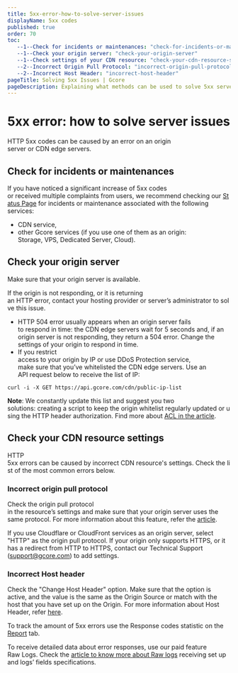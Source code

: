 ```yaml
---
title: 5xx-error-how-to-solve-server-issues
displayName: 5xx codes
published: true
order: 70
toc:
   --1--Check for incidents or maintenances: "check-for-incidents-or-maintenances"
   --1--Check your origin server: "check-your-origin-server"
   --1--Check settings of your CDN resource: "check-your-cdn-resource-settings"
   --2--Incorrect Origin Pull Protocol: "incorrect-origin-pull-protocol"
   --2--Incorrect Host Header: "incorrect-host-header"
pageTitle: Solving 5xx Issues | Gcore 
pageDescription: Explaining what methods can be used to solve 5xx server problems.
---
```

# 5xx error: how to solve server issues

HTTP 5xx codes can be caused by an error on an origin server or CDN edge servers.

## Check for incidents or maintenances

If you have noticed a significant increase of 5xx codes or received multiple complaints from users, we recommend checking our <a href="https://status.gcore.com/" target="_blank">Status Page</a> for incidents or maintenance associated with the following services: 

- CDN service,
- other Gcore services (if you use one of them as an origin: Storage, VPS, Dedicated Server, Cloud). 

## Check your origin server

Make sure that your origin server is available.

If the origin is not responding, or it is returning an HTTP error, contact your hosting provider or server’s administrator to solve this issue. 

- HTTP 504 error usually appears when an origin server fails to respond in time: the CDN edge servers wait for 5 seconds and, if an origin server is not responding, they return a 504 error. Change the settings of your origin to respond in time. 
- If you restrict access to your origin by IP or use DDoS Protection service,  make sure that you’ve whitelisted the CDN edge servers. Use an API request below to receive the list of IP: 

```
curl -i -X GET https://api.gcore.com/cdn/public-ip-list
```

**Note**: We constantly update this list and suggest you two solutions: creating a script to keep the origin whitelist regularly updated or using the HTTP header authorization. Find more about <a href="https://gcore.com/docs/cdn/getting-started/configure-an-origin/add-cdn-servers-to-the-origin-acl-whitelist" target="_blank">ACL in the article</a>. 

## Check your CDN resource settings  

HTTP 5xx errors can be caused by incorrect CDN resource's settings. Check the list of the most common errors below.

### Incorrect origin pull protocol 

Check the origin pull protocol in the resource’s settings and make sure that your origin server uses the same protocol. For more information about this feature, refer the <a href="https://gcore.com/docs/cdn/cdn-resource-options/general/specify-an-origin-and-the-origin-pull-protocol" target="_blank">article</a>.

If you use Cloudflare or CloudFront services as an origin server, select "HTTP" as the origin pull protocol. If your origin only supports HTTPS, or it has a redirect from HTTP to HTTPS, contact our Technical Support ([support@gcore.com](mailto:support@gcore.com)) to add settings. 

### Incorrect Host header

Check the "Change Host Header" option. Make sure that the option is active, and the value is the same as the Origin Source or match with the host that you have set up on the Origin. For more information about Host Header, refer <a href="https://gcore.com/docs/cdn/cdn-resource-options/http-headers/configure-and-check-the-host-header" target="_blank">here</a>. 

To track the amount of 5xx errors use the Response codes statistic on the <a href="https://gcore.com/docs/cdn/view-statistics-of-a-cdn-resource" target="_blank">Report</a> tab. 

To receive detailed data about error responses, use our paid feature Raw Logs. Check the <a href="https://gcore.com/docs/cdn/logs/raw-logs-export-cdn-resource-logs-to-your-storage" target="_blank">article to know more about Raw logs</a> receiving set up and logs’ fields specifications.